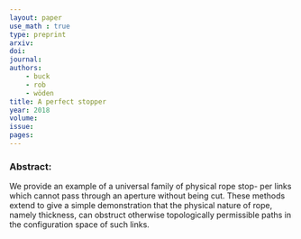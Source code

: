 ```yaml
---
layout: paper
use_math : true
type: preprint
arxiv: 
doi: 
journal:
authors:
    - buck
    - rob
    - wöden
title: A perfect stopper
year: 2018
volume: 
issue: 
pages: 
---
```

### Abstract:

We provide an example of a universal family of physical rope stop- per links which cannot pass through an aperture without being cut. These methods extend to give a simple demonstration that the physical nature of rope, namely thickness, can obstruct otherwise topologically permissible paths in the configuration space of such links.